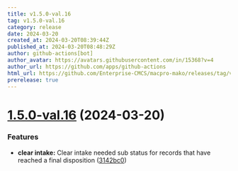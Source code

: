 ```yaml
---
title: v1.5.0-val.16
tag: v1.5.0-val.16
category: release
date: 2024-03-20
created_at: 2024-03-20T08:39:44Z
published_at: 2024-03-20T08:48:29Z
author: github-actions[bot]
author_avatar: https://avatars.githubusercontent.com/in/15368?v=4
author_url: https://github.com/apps/github-actions
html_url: https://github.com/Enterprise-CMCS/macpro-mako/releases/tag/v1.5.0-val.16
prerelease: true
---
```


# [1.5.0-val.16](https://github.com/Enterprise-CMCS/macpro-mako/compare/v1.5.0-val.15...v1.5.0-val.16) (2024-03-20)


### Features

* **clear intake:**  Clear intake needed sub status for records that have reached a final disposition ([3142bc0](https://github.com/Enterprise-CMCS/macpro-mako/commit/3142bc058bab5e7a7a1e9918b6043081551eda6b))




